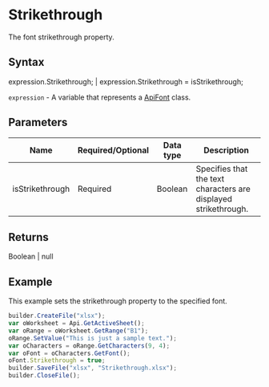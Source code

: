 # Strikethrough

The font strikethrough property.

## Syntax

expression.Strikethrough; &#124; expression.Strikethrough = isStrikethrough;

`expression` - A variable that represents a [ApiFont](../ApiFont.md) class.

## Parameters

| **Name** | **Required/Optional** | **Data type** | **Description** |
| ------------- | ------------- | ------------- | ------------- |
| isStrikethrough | Required | Boolean | Specifies that the text characters are displayed strikethrough. |

## Returns

Boolean &#124; null

## Example

This example sets the strikethrough property to the specified font.

```javascript
builder.CreateFile("xlsx");
var oWorksheet = Api.GetActiveSheet();
var oRange = oWorksheet.GetRange("B1");
oRange.SetValue("This is just a sample text.");
var oCharacters = oRange.GetCharacters(9, 4);
var oFont = oCharacters.GetFont();
oFont.Strikethrough = true;
builder.SaveFile("xlsx", "Strikethrough.xlsx");
builder.CloseFile();
```